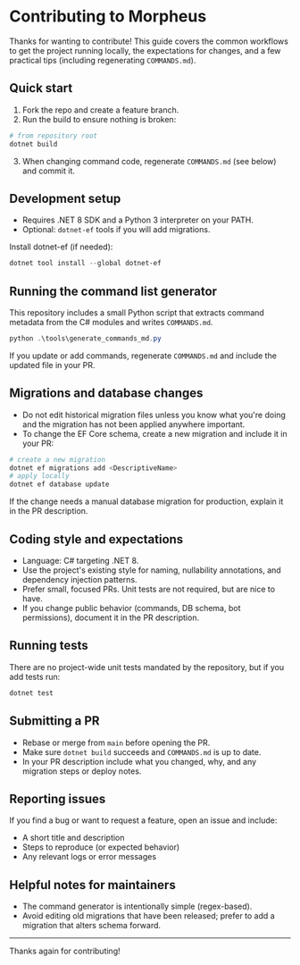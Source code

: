 # Contributing to Morpheus

Thanks for wanting to contribute! This guide covers the common workflows to get the project running locally, the expectations for changes, and a few practical tips (including regenerating `COMMANDS.md`).

## Quick start

1. Fork the repo and create a feature branch.
2. Run the build to ensure nothing is broken:

```powershell
# from repository root
dotnet build
```

3. When changing command code, regenerate `COMMANDS.md` (see below) and commit it.

## Development setup

- Requires .NET 8 SDK and a Python 3 interpreter on your PATH.
- Optional: `dotnet-ef` tools if you will add migrations.

Install dotnet-ef (if needed):

```powershell
dotnet tool install --global dotnet-ef
```

## Running the command list generator

This repository includes a small Python script that extracts command metadata from the C# modules and writes `COMMANDS.md`.

```powershell
python .\tools\generate_commands_md.py
```

If you update or add commands, regenerate `COMMANDS.md` and include the updated file in your PR.

## Migrations and database changes

- Do not edit historical migration files unless you know what you're doing and the migration has not been applied anywhere important.
- To change the EF Core schema, create a new migration and include it in your PR:

```powershell
# create a new migration
dotnet ef migrations add <DescriptiveName>
# apply locally
dotnet ef database update
```

If the change needs a manual database migration for production, explain it in the PR description.

## Coding style and expectations

- Language: C# targeting .NET 8.
- Use the project's existing style for naming, nullability annotations, and dependency injection patterns.
- Prefer small, focused PRs. Unit tests are not required, but are nice to have. 
- If you change public behavior (commands, DB schema, bot permissions), document it in the PR description.

## Running tests

There are no project-wide unit tests mandated by the repository, but if you add tests run:

```powershell
dotnet test
```

## Submitting a PR

- Rebase or merge from `main` before opening the PR.
- Make sure `dotnet build` succeeds and `COMMANDS.md` is up to date.
- In your PR description include what you changed, why, and any migration steps or deploy notes.

## Reporting issues

If you find a bug or want to request a feature, open an issue and include:
- A short title and description
- Steps to reproduce (or expected behavior)
- Any relevant logs or error messages

## Helpful notes for maintainers

- The command generator is intentionally simple (regex-based).
- Avoid editing old migrations that have been released; prefer to add a migration that alters schema forward.

---
Thanks again for contributing!
